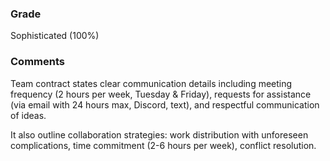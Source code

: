 ### Grade

Sophisticated (100%)

### Comments

Team contract states clear communication details including meeting frequency (2 hours per week, Tuesday & Friday), requests for assistance (via email with 24 hours max, Discord, text), and respectful communication of ideas.

It also outline collaboration strategies: work distribution with unforeseen complications, time commitment (2-6 hours per week), conflict resolution.